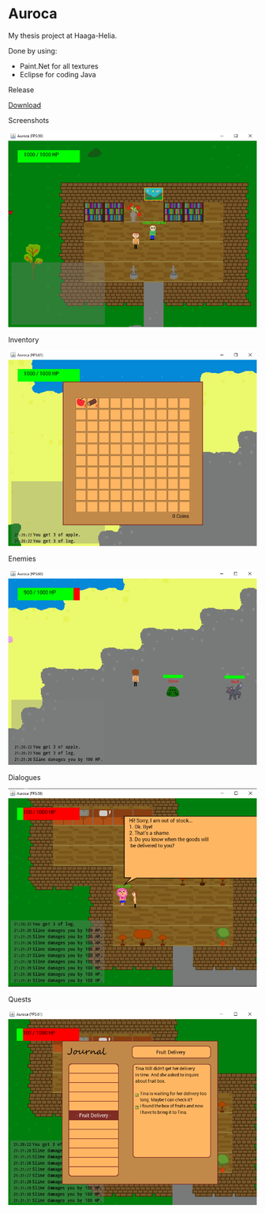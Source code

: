 # Auroca

My thesis project at Haaga-Helia.

Done by using:

- Paint.Net for all textures
- Eclipse for coding Java

Release 

[Download](https://github.com/MissAlways/Portfolio/raw/main/Auroca/Auroca%20Playable.zip)

Screenshots

![alt text](https://github.com/MissAlways/Portfolio/blob/main/Auroca/screenshot1.png?raw=true)

Inventory

![alt text](https://github.com/MissAlways/Portfolio/blob/main/Auroca/screenshot2.png?raw=true)

Enemies

![alt text](https://github.com/MissAlways/Portfolio/blob/main/Auroca/screenshot3.png?raw=true)

Dialogues

![alt text](https://github.com/MissAlways/Portfolio/blob/main/Auroca/screenshot4.png?raw=true)

Quests

![alt text](https://github.com/MissAlways/Portfolio/blob/main/Auroca/screenshot5.png?raw=true)
